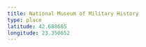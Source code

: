 ```yaml
---
title: National Museum of Military History
type: place
latitude: 42.688685
longitude: 23.350652
---
```

